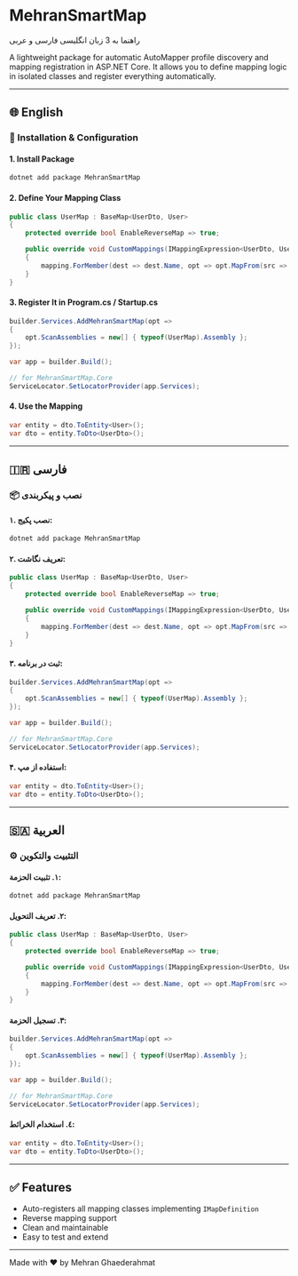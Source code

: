 # MehranSmartMap
راهنما به 3 زبان انگلیسی فارسی و عربی

A lightweight package for automatic AutoMapper profile discovery and mapping registration in ASP.NET Core. It allows you to define mapping logic in isolated classes and register everything automatically.

---

## 🌐 English

### 🔧 Installation & Configuration

#### 1. Install Package

```bash
dotnet add package MehranSmartMap
```

#### 2. Define Your Mapping Class

```csharp
public class UserMap : BaseMap<UserDto, User>
{
    protected override bool EnableReverseMap => true;

    public override void CustomMappings(IMappingExpression<UserDto, User> mapping, IMappingExpression<User, UserDto> reverseMap)
    {
        mapping.ForMember(dest => dest.Name, opt => opt.MapFrom(src => src.FullName));
    }
}
```

#### 3. Register It in Program.cs / Startup.cs

```csharp
builder.Services.AddMehranSmartMap(opt =>
{
    opt.ScanAssemblies = new[] { typeof(UserMap).Assembly };
});

var app = builder.Build();

// for MehranSmartMap.Core
ServiceLocator.SetLocatorProvider(app.Services);
```

#### 4. Use the Mapping

```csharp
var entity = dto.ToEntity<User>();
var dto = entity.ToDto<UserDto>();
```

---

## 🇮🇷 فارسی

### 📦 نصب و پیکربندی

#### ۱. نصب پکیج:

```bash
dotnet add package MehranSmartMap
```

#### ۲. تعریف نگاشت:

```csharp
public class UserMap : BaseMap<UserDto, User>
{
    protected override bool EnableReverseMap => true;

    public override void CustomMappings(IMappingExpression<UserDto, User> mapping, IMappingExpression<User, UserDto> reverseMap)
    {
        mapping.ForMember(dest => dest.Name, opt => opt.MapFrom(src => src.FullName));
    }
}
```

#### ۳. ثبت در برنامه:

```csharp
builder.Services.AddMehranSmartMap(opt =>
{
    opt.ScanAssemblies = new[] { typeof(UserMap).Assembly };
});

var app = builder.Build();

// for MehranSmartMap.Core
ServiceLocator.SetLocatorProvider(app.Services);
```

#### ۴. استفاده از مپ:

```csharp
var entity = dto.ToEntity<User>();
var dto = entity.ToDto<UserDto>();
```

---

## 🇸🇦 العربية

### ⚙️ التثبيت والتكوين

#### ١. تثبيت الحزمة:

```bash
dotnet add package MehranSmartMap
```

#### ٢. تعريف التحويل:

```csharp
public class UserMap : BaseMap<UserDto, User>
{
    protected override bool EnableReverseMap => true;

    public override void CustomMappings(IMappingExpression<UserDto, User> mapping, IMappingExpression<User, UserDto> reverseMap)
    {
        mapping.ForMember(dest => dest.Name, opt => opt.MapFrom(src => src.FullName));
    }
}
```

#### ٣. تسجيل الحزمة:

```csharp
builder.Services.AddMehranSmartMap(opt =>
{
    opt.ScanAssemblies = new[] { typeof(UserMap).Assembly };
});

var app = builder.Build();

// for MehranSmartMap.Core
ServiceLocator.SetLocatorProvider(app.Services);
```

#### ٤. استخدام الخرائط:

```csharp
var entity = dto.ToEntity<User>();
var dto = entity.ToDto<UserDto>();
```

---

## ✅ Features

- Auto-registers all mapping classes implementing `IMapDefinition`
- Reverse mapping support
- Clean and maintainable
- Easy to test and extend

---

Made with ❤️ by Mehran Ghaederahmat
